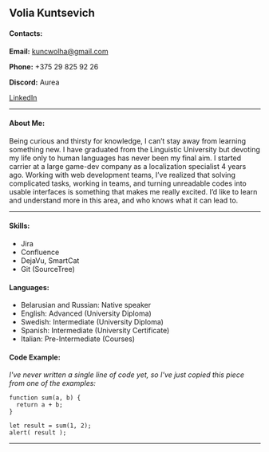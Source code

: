 ## **Volia Kuntsevich**

#### **Contacts:**

**Email:** kuncwolha@gmail.com

**Phone:** +375 29 825 92 26

**Discord:** Aurea

[LinkedIn](https://www.linkedin.com/in/olga-kuntsevich-709a16a2/)

------

#### **About Me:**

Being curious and thirsty for knowledge, I can’t stay away from learning something new. I have graduated from the Linguistic University but devoting my life only to human languages has never been my final aim. I started carrier at a large game-dev company as a localization specialist 4 years ago. Working with web development teams, I’ve realized that solving complicated tasks, working in teams, and turning unreadable codes into usable interfaces is something that makes me really excited. I’d like to learn and understand more in this area, and who knows what it can lead to.

-----

#### **Skills:**
* Jira
* Confluence
* DejaVu, SmartCat
* Git (SourceTree)

#### **Languages:**
- Belarusian and Russian: Native speaker
- English: Advanced (University Diploma)
- Swedish: Intermediate (University Diploma)
- Spanish: Intermediate (University Certificate)
- Italian: Pre-Intermediate (Courses)

#### **Code Example:**
*I've never written a single line of code yet, so I've just copied this piece from one of the examples:*
```
function sum(a, b) {
  return a + b;
}

let result = sum(1, 2);
alert( result );
```
-----